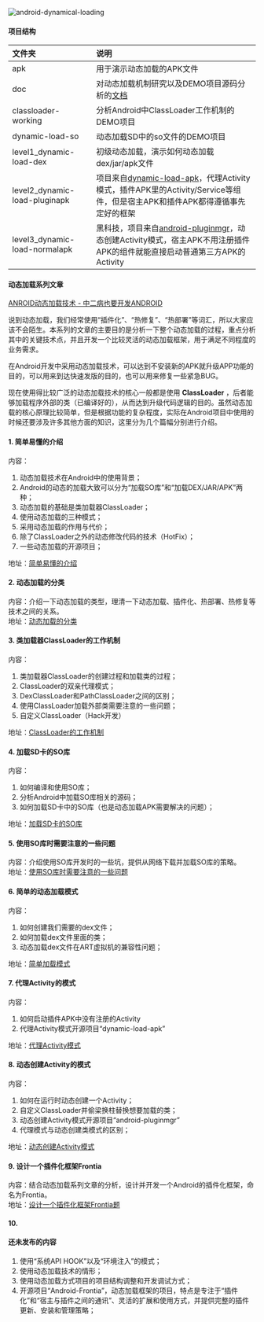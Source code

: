 
![android-dynamical-loading](doc/banner-frontia.jpg "android-dynamical-loading")

#### 项目结构
| 文件夹        |     说明     |
| :----------- | :-----------|
|apk  | 用于演示动态加载的APK文件 |
|doc  | 对动态加载机制研究以及DEMO项目源码分析的[文档](https://github.com/kaedea/android-dynamical-loading/tree/master/tech-dynamical-loading/doc) |
|classloader-working | 分析Android中ClassLoader工作机制的DEMO项目|
|dynamic-load-so | 动态加载SD中的so文件的DEMO项目 |
|level1_dynamic-load-dex    | 初级动态加载，演示如何动态加载dex/jar/apk文件 |
| level2_dynamic-load-pluginapk     | 项目来自[dynamic-load-apk](https://github.com/singwhatiwanna/dynamic-load-apk)，代理Activity模式，插件APK里的Activity/Service等组件，但是宿主APK和插件APK都得遵循事先定好的框架  |
|level3_dynamic-load-normalapk|黑科技，项目来自[android-pluginmgr](https://github.com/houkx/android-pluginmgr)，动态创建Activity模式，宿主APK不用注册插件APK的组件就能直接启动普通第三方APK的Activity|

#### 动态加载系列文章
[ANROID动态加载技术 - 中二病也要开发ANDROID](https://zhuanlan.zhihu.com/p/20515113)

说到动态加载，我们经常使用“插件化”、“热修复”、“热部署”等词汇，所以大家应该不会陌生。本系列的文章的主要目的是分析一下整个动态加载的过程，重点分析其中的关键技术点，并且开发一个比较灵活的动态加载框架，用于满足不同程度的业务需求。

在Android开发中采用动态加载技术，可以达到不安装新的APK就升级APP功能的目的，可以用来到达快速发版的目的，也可以用来修复一些紧急BUG。

现在使用得比较广泛的动态加载技术的核心一般都是使用 **ClassLoader** ，后者能够加载程序外部的类（已编译好的），从而达到升级代码逻辑的目的。虽然动态加载的核心原理比较简单，但是根据功能的复杂程度，实际在Android项目中使用的时候还要涉及许多其他方面的知识，这里分为几个篇幅分别进行介绍。

#### 1. 简单易懂的介绍
内容：
 1. 动态加载技术在Android中的使用背景；
 2. Android的动态的加载大致可以分为“加载SO库”和“加载DEX/JAR/APK”两种；
 3. 动态加载的基础是类加载器ClassLoader；
 4. 使用动态加载的三种模式；
 5. 采用动态加载的作用与代价；
 6. 除了ClassLoader之外的动态修改代码的技术（HotFix）；
 7. 一些动态加载的开源项目；

地址：[简单易懂的介绍](http://kaedea.com/2016/02/06/android-dynamical-loading-01-introduction/)
<br>

#### 2. 动态加载的分类
内容：介绍一下动态加载的类型，理清一下动态加载、插件化、热部署、热修复等技术之间的关系。<br>
地址：[动态加载的分类](http://kaedea.com/2016/05/14/android-dynamical-loading-02-type/)
<br>

#### 3. 类加载器ClassLoader的工作机制
内容：
 1. 类加载器ClassLoader的创建过程和加载类的过程；
 2. ClassLoader的双亲代理模式；
 3. DexClassLoader和PathClassLoader之间的区别；
 4. 使用ClassLoader加载外部类需要注意的一些问题；
 5. 自定义ClassLoader（Hack开发）

地址：[ClassLoader的工作机制](http://kaedea.com/2016/02/07/android-dynamical-loading-02-classloader/)
<br>

#### 4. 加载SD卡的SO库
内容：
 1. 如何编译和使用SO库；
 2. 分析Android中加载SO库相关的源码；
 3. 如何加载SD卡中的SO库（也是动态加载APK需要解决的问题）；

地址：[加载SD卡的SO库](http://kaedea.com/2016/06/01/android-dynamical-loading-03-so-in-sdcard/)
<br>

#### 5. 使用SO库时需要注意的一些问题
内容：介绍使用SO库开发时的一些坑，提供从网络下载并加载SO库的策略。<br>
地址：[使用SO库时需要注意的一些问题](http://kaedea.com/2016/06/04/android-dynamical-loading-04-so-problems/)
<br>

#### 6. 简单的动态加载模式
内容：
 1. 如何创建我们需要的dex文件；
 2. 如何加载dex文件里面的类；
 3. 动态加载dex文件在ART虚拟机的兼容性问题；

地址：[简单加载模式](http://kaedea.com/2016/06/05/android-dynamical-loading-05-so-simple-mode/)
<br>

#### 7. 代理Activity的模式
内容：
 1. 如何启动插件APK中没有注册的Activity
 2. 代理Activity模式开源项目“dynamic-load-apk”

地址：[代理Activity模式](http://kaedea.com/2016/06/10/android-dynamical-loading-06-proxy-activity/)
<br>

#### 8. 动态创建Activity的模式
内容：
 1. 如何在运行时动态创建一个Activity；
 2. 自定义ClassLoader并偷梁换柱替换想要加载的类；
 3. 动态创建Activity模式开源项目“android-pluginmgr”
 4. 代理模式与动态创建类模式的区别；

地址：[动态创建Activity模式](http://kaedea.com/2016/06/14/android-dynamical-loading-07-dynamic-activity/)
<br>

#### 9. 设计一个插件化框架Frontia
内容：结合动态加载系列文章的分析，设计并开发一个Android的插件化框架，命名为Frontia。<br>
地址：[设计一个插件化框架Frontia题](http://kaedea.com/2016/07/10/android-dynamical-loading-08-satrt-frontia/)
<br>

#### 10.

#### 还未发布的内容
1. 使用“系统API HOOK”以及“环境注入”的模式；
2. 使用动态加载技术的情形；
3. 使用动态加载方式项目的项目结构调整和开发调试方式；
4. 开源项目“Android-Frontia”，动态加载框架的项目，特点是专注于“插件化”和“宿主与插件之间的通讯”、灵活的扩展和使用方式，并提供完整的插件更新、安装和管理策略；
